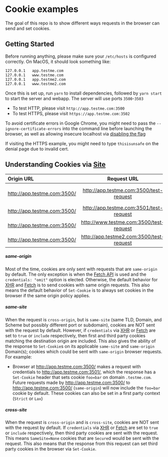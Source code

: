 # Cookie examples

The goal of this repo is to show different ways requests in the browser can send and set cookies.

## Getting Started

Before running anything, please make sure your `/etc/hosts` is configured correctly. On MacOS, it should look something like:
```
127.0.0.1   app.testme.com
127.0.0.1   www.testme.com
127.0.0.1   app.testme2.com
127.0.0.1   www.testme2.com
```

Once this is set up, run `yarn` to install dependencies, followed by `yarn start` to start the server and webapp. The server will use ports `3500`-`3503`

* To test HTTP, please visit `http://app.testme.com:3500`
* To test HTTPS, please visit `https://app.testme.com:3502`

To avoid certificate errors in Google Chrome, you might need to pass the 
`--ignore-certificate-errors` into the command line before launching the browser, as well as allowing insecure localhost via [disabling the flag](chrome://flags/#allow-insecure-localhost)

If visiting the HTTPS example, you might need to type `thisisunsafe` on the denial page due to invalid cert.

## Understanding Cookies via [Site](https://developer.mozilla.org/en-US/docs/Web/HTTP/Headers/Sec-Fetch-Site#directives)


| Origin URL                    | Request URL                                     | Origin           | Site
| :---                          |    :----:                                       |  :---:           | ---: 
| http://app.testme.com:3500/   | http://app.testme.com:3500/test-request         | same-origin      | same-origin(same-site) 
| http://app.testme.com:3500/   | http://app.testme.com:3501/test-request         | cross-origin     | same-site
| http://app.testme.com:3500/   | http://www.testme.com:3500/test-request         | cross-origin     | same-site
| http://app.testme.com:3500/   | http://app.testme2.com:3500/test-request        | cross-origin     | cross-site

##### same-origin
Most of the time, cookies are only sent with requests that are `same-origin` by default. The only exception is when the [Fetch API](https://developer.mozilla.org/en-US/docs/Web/API/fetch#credentials) is used and the `credentials: "omit"` option is elected. Otherwise, the default behavior for [XHR](https://developer.mozilla.org/en-US/docs/Web/API/XMLHttpRequest) and [Fetch](https://developer.mozilla.org/en-US/docs/Web/API/Fetch_API/Using_Fetch) is to send cookies with same origin requests. This also means the default behavior of `Set-Cookie` is to always set cookies in the browser if the same origin policy applies. 

##### same-site
When the request is `cross-origin`, but is `same-site` (same TLD, Domain, and Scheme but possibly different port or subdomain), cookies are NOT sent with the request by default. However, if `credentials` via [XHR](https://developer.mozilla.org/en-US/docs/Web/API/XMLHttpRequest/withCredentials) or [Fetch](https://developer.mozilla.org/en-US/docs/Web/API/Fetch_API/Using_Fetch) are set to `true` or `include` respectively, then first and third party cookies matching the destination origin are included. This also gives the ability of the response to `Set-Cookie`s on its applicable `same-site` and `same-origin` Domain(s); cookies which could be sent with `same-origin` browser requests. For example:

* Browser at http://app.testme.com:3500/ makes a request with credentials to http://app.testme.com:3501/, which the response has a `Set-Cookie` header that sets cookie `foo=bar` on domain `.testme.com`. Future requests made by http://app.testme.com:3500/  to http://app.testme.com:3500/ (`same-origin`) will now include the `foo=bar` cookie by default. These cookies can also be set in a first party context (`Strict` or `Lax`)

##### cross-site
When the request is `cross-origin` and is `cross-site`, cookies are NOT sent with the request by default. If `credentials` via [XHR](https://developer.mozilla.org/en-US/docs/Web/API/XMLHttpRequest/withCredentials) or [Fetch](https://developer.mozilla.org/en-US/docs/Web/API/Fetch_API/Using_Fetch) are set to `true` or `include` respectively, then third party cookies are sent with the request. This means `SameSite=None` cookies that are `Secure`d would be sent with the request. This also means that the response from this request can set third party cookies in the browser via `Set-Cookie`.
 